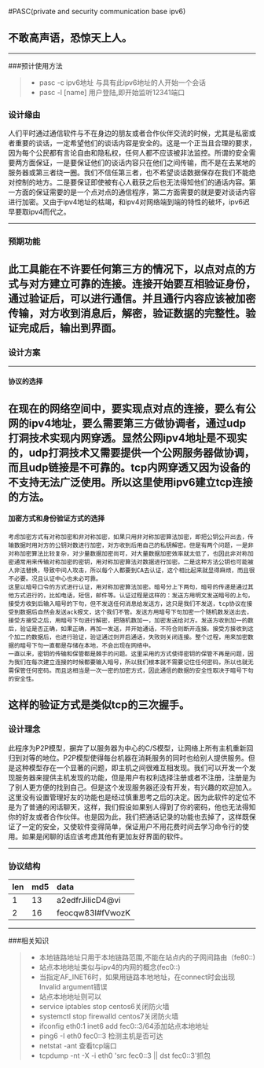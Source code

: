 #PASC(private and security communication base ipv6)
## 不敢高声语，恐惊天上人。

------

###预计使用方法
> * pasc -c  ipv6地址   与具有此ipv6地址的人开始一个会话
> * pasc -l  [name] 用户登陆,即开始监听12341端口

### 设计缘由
人们平时通过通信软件与不在身边的朋友或者合作伙伴交流的时候，尤其是私密或者重要的谈话，一定希望他们的谈话内容是安全的。这是一个正当且合理的要求，因为每个公民都有言论自由和隐私权，任何人都不应该被非法监控。所谓的安全需要两方面保证，一是要保证他们的谈话内容只在他们之间传输，而不是在去某地的服务器或第三者绕一圈。我们不信任第三者，也不希望谈话数据保存在我们不能绝对控制的地方。二是要保证即使被有心人截获之后也无法得知他们的通话内容。第一方面的保证需要的是一个点对点的通信程序，第二方面需要的就是要对谈话内容进行加密。又由于ipv4地址的枯竭，和ipv4对网络端到端的特性的破坏，ipv6迟早要取ipv4而代之。

------

### 预期功能
此工具能在不许要任何第三方的情况下，以点对点的方式与对方建立可靠的连接。连接开始要互相验证身份，通过验证后，可以进行通信。并且通行内容应该被加密传输，对方收到消息后，解密，验证数据的完整性。验证完成后，输出到界面。
-------

### 设计方案
-------
#### 协议的选择
在现在的网络空间中，要实现点对点的连接，要么有公网的ipv4地址，要么需要第三方做协调者，通过udp打洞技术实现内网穿透。显然公网ipv4地址是不现实的，udp打洞技术又需要提供一个公网服务器做协调，而且udp链接是不可靠的。tcp内网穿透又因为设备的不支持无法广泛使用。所以这里使用ipv6建立tcp连接的方法。
------
#### 加密方式和身份验证方式的选择
    考虑加密方式有对称加密和非对称加密，如果只用非对称加密算法加密，即把公钥公开出去，传输数据时用对方的公钥对数进行加密，对方收到后用自己的私钥解密。但是有两个问题，一是非对称加密算法比较复杂，对少量数据加密尚可，对大量数据加密效率就太低了，也因此非对称加密通常用来传输对称加密的密钥，用对称加密算法对数据进行加密。二是这种方法公钥也可能被人非法替换，导致中间人攻击，所以每个人都要到CA去认证，这个相比起来就显得麻烦，而且很不必要。况且认证中心也未必可靠。
    这里以暗号口令的方式进行认证，用对称加密算法加密。暗号分上下两句，暗号的传递是通过其他方式进行的，比如电话，短信，邮件等。认证过程是这样的：发送方用明文发送暗号的上句，接受方收到后输入暗号的下句，但不发送任何消息给发送方，这只是我们不发送，tcp协议在接受到数据后自然会发送ack报文，这个我们不管。发送方用暗号下句加密一个随机数发送出去，接受方接受之后，用暗号下句进行解密，把随机数加一，加密发送给对方。发送方收到加一的数后，验证是否正确，如果正确，再加一发送，并开始通话，不符合则断开连接。接受方接收到这个加二的数据后，也进行验证，验证通过则开启通话，失败则关闭连接。整个过程，用来加密数据的暗号下句一直都是存储在本地，不会出现在网络中。
    一直以来，密钥的传输和保管都是棘手的问题。这里采用的方式使得密钥的保管不再是问题，因为我们在每次建立连接的时候都要输入暗号，所以我们根本就不需要记住任何密码，所以也就无需保管任何密码。而且这相当是一次一密的加密方式，因此通信的数据的安全性取决于暗号下句的安全性。
这样的验证方式是类似tcp的三次握手。
--------

### 设计理念
此程序为P2P模型，摒弃了以服务器为中心的C/S模型，让网络上所有主机重新回归到对等的地位。P2P模型使得每台机器在消耗服务的同时也给别人提供服务。但是这种模型存在一个显著的问题，即主机之间很难互相发现。我们可以开发一个发现服务器来提供主机发现的功能，但是用户有权利选择注册或者不注册，注册是为了别人更方便的找到自己。但是这个发现服务器还没有开发，有兴趣的欢迎加入。这里没有设置管理好友的功能也是经过慎重思考之后的决定。因为此软件的定位不是为了普通的闲话聊天，这样，我们假设如果别人得到了你的密码，他也无法得知你的好友或者合作伙伴。也是因为此，我们把通话记录的功能也去掉了，这样既保证了一定的安全，又使软件变得简单，保证用户不用花费时间去学习命令行的使用。如果是闲聊的话应该考虑其他有更加友好界面的软件。

------
### 协议结构
 len     | md5 |  data  
:--------   | :-----  | :----  
1    | 13 |a2edfrJilicD4@vi |talk is cheap
2 |16|feocqw83l#fVwozK|show me the code

------
###相关知识
> * 本地链路地址只用于本地链路范围,不能在站点内的子网间路由（fe80::)
> * 站点本地地址类似与ipv4的内网的概念(fec0::)
> * 当指定AF_INET6时，如果用链路本地地址，在connect时会出现Invalid argument错误
> * 站点本地地址则可以
> * service iptables stop centos6关闭防火墙
> * systemctl stop firewalld centos7关闭防火墙
> * ifconfig eth0:1 inet6 add fec0::3/64添加站点本地地址
> * ping6 -I eth0 fec0::3  检测主机是否可达
> * netstat -ant 查看tcp端口
> * tcpdump -nt -X -i eth0 'src fec0::3 || dst fec0::3'抓包

